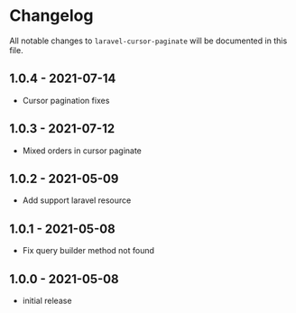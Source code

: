 # Changelog

All notable changes to `laravel-cursor-paginate` will be documented in this file.

## 1.0.4 - 2021-07-14

- Cursor pagination fixes

## 1.0.3 - 2021-07-12

- Mixed orders in cursor paginate

## 1.0.2 - 2021-05-09

- Add support laravel resource

## 1.0.1 - 2021-05-08

- Fix query builder method not found

## 1.0.0 - 2021-05-08

- initial release
